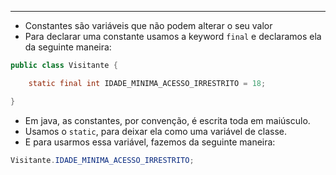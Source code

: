 ___
- Constantes são variáveis que não podem alterar o seu valor
- Para declarar uma constante usamos a keyword `final` e declaramos ela da seguinte maneira:
```java
public class Visitante {

	static final int IDADE_MINIMA_ACESSO_IRRESTRITO = 18;

}
```
- Em java, as constantes, por convenção, é escrita toda em maiúsculo.
- Usamos o `static`, para deixar ela como uma variável de classe.
- E para usarmos essa variável, fazemos da seguinte maneira:
```java
Visitante.IDADE_MINIMA_ACESSO_IRRESTRITO;
```